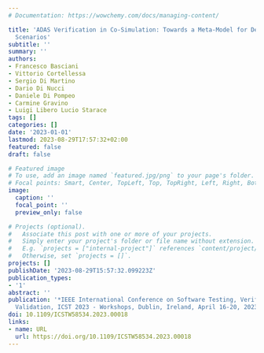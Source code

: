 ```yaml
---
# Documentation: https://wowchemy.com/docs/managing-content/

title: 'ADAS Verification in Co-Simulation: Towards a Meta-Model for Defining Test
  Scenarios'
subtitle: ''
summary: ''
authors:
- Francesco Basciani
- Vittorio Cortellessa
- Sergio Di Martino
- Dario Di Nucci
- Daniele Di Pompeo
- Carmine Gravino
- Luigi Libero Lucio Starace
tags: []
categories: []
date: '2023-01-01'
lastmod: 2023-08-29T17:57:32+02:00
featured: false
draft: false

# Featured image
# To use, add an image named `featured.jpg/png` to your page's folder.
# Focal points: Smart, Center, TopLeft, Top, TopRight, Left, Right, BottomLeft, Bottom, BottomRight.
image:
  caption: ''
  focal_point: ''
  preview_only: false

# Projects (optional).
#   Associate this post with one or more of your projects.
#   Simply enter your project's folder or file name without extension.
#   E.g. `projects = ["internal-project"]` references `content/project/deep-learning/index.md`.
#   Otherwise, set `projects = []`.
projects: []
publishDate: '2023-08-29T15:57:32.099223Z'
publication_types:
- '1'
abstract: ''
publication: '*IEEE International Conference on Software Testing, Verification and
  Validation, ICST 2023 - Workshops, Dublin, Ireland, April 16-20, 2023*'
doi: 10.1109/ICSTW58534.2023.00018
links:
- name: URL
  url: https://doi.org/10.1109/ICSTW58534.2023.00018
---
```

